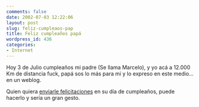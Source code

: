 ```yaml
---
comments: false
date: 2002-07-03 12:22:06
layout: post
slug: feliz-cumpleaos-pap
title: Feliz cumpleaños papá
wordpress_id: 436
categories:
- Internet
---
```


Hoy 3 de Julio cumpleaños mi padre (Se llama Marcelo), y yo acá a 12.000 Km de distancia fuck, papá sos lo más para mi y lo expreso en este medio… en un weblog.





Quien quiera [enviarle felicitaciones](mailto:danlafuente@yahoo.com.ar) en su día de cumpleaños, puede hacerlo y sería un gran gesto.




 
